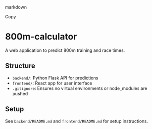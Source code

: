markdown

Copy
# 800m-calculator

A web application to predict 800m training and race times.

## Structure

- `backend/`: Python Flask API for predictions
- `frontend/`: React app for user interface
- `.gitignore`: Ensures no virtual environments or node_modules are pushed

## Setup

See `backend/README.md` and `frontend/README.md` for setup instructions.